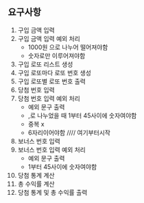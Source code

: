 ## 요구사항 

1. 구입 금액 입력
2. 구입 금액 입력 예외 처리
   - 1000원 으로 나누어 떨어져야함
   - 숫자로만 이루어져야함
3. 구입 로또 리스트 생성
4. 구입 로또마다 로또 번호 생성
5. 구입 로또별 로또 번호 출력
6. 당첨 번호 입력
7. 당첨 번호 입력 예외 처리
   - 예외 문구 출력
   - ,로 나누었을 때 1부터 45사이에 숫자여야함
   - 중복 x
   - 6자리이어야함
   //// 여기부터시작
8. 보너스 번호 입력
9. 보너스 번호 입력 예외 처리
   - 예외 문구 출력
   - 1부터 45사이에 숫자여야함
10. 당첨 통계 계산
11. 총 수익률 계산
12. 당첨 통계 및 총 수익률 출력